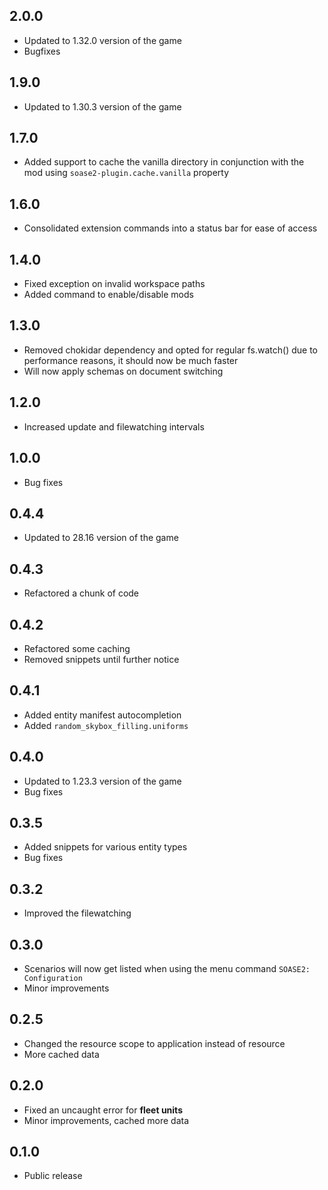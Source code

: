 ## 2.0.0

-   Updated to 1.32.0 version of the game
-   Bugfixes

## 1.9.0

-   Updated to 1.30.3 version of the game

## 1.7.0

-  Added support to cache the vanilla directory in conjunction with the mod using `soase2-plugin.cache.vanilla` property

## 1.6.0

-  Consolidated extension commands into a status bar for ease of access

## 1.4.0

-   Fixed exception on invalid workspace paths
-   Added command to enable/disable mods

## 1.3.0

-   Removed chokidar dependency and opted for regular fs.watch() due to performance reasons, it should now be much faster
-   Will now apply schemas on document switching

## 1.2.0

-   Increased update and filewatching intervals

## 1.0.0

-   Bug fixes

## 0.4.4

-   Updated to 28.16 version of the game

## 0.4.3

-   Refactored a chunk of code

## 0.4.2

-   Refactored some caching
-   Removed snippets until further notice

## 0.4.1

-   Added entity manifest autocompletion
-   Added `random_skybox_filling.uniforms`

## 0.4.0

-   Updated to 1.23.3 version of the game
-   Bug fixes

## 0.3.5

-   Added snippets for various entity types
-   Bug fixes

## 0.3.2

-   Improved the filewatching

## 0.3.0

-   Scenarios will now get listed when using the menu command `SOASE2: Configuration`
-   Minor improvements

## 0.2.5

-   Changed the resource scope to application instead of resource
-   More cached data

## 0.2.0

-   Fixed an uncaught error for **fleet units**
-   Minor improvements, cached more data

## 0.1.0

-   Public release
